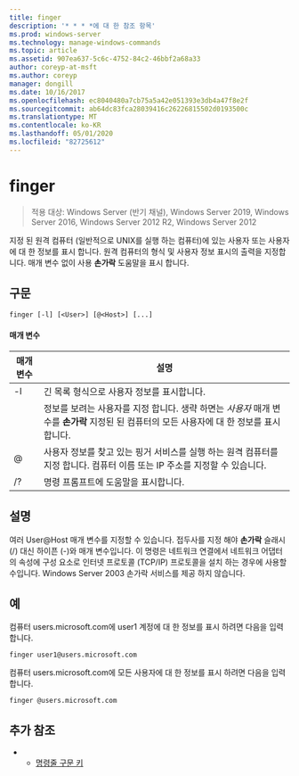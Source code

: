 ```yaml
---
title: finger
description: '* * * *에 대 한 참조 항목'
ms.prod: windows-server
ms.technology: manage-windows-commands
ms.topic: article
ms.assetid: 907ea637-5c6c-4752-84c2-46bbf2a68a33
author: coreyp-at-msft
ms.author: coreyp
manager: dongill
ms.date: 10/16/2017
ms.openlocfilehash: ec8040480a7cb75a5a42e051393e3db4a47f8e2f
ms.sourcegitcommit: ab64dc83fca28039416c26226815502d0193500c
ms.translationtype: MT
ms.contentlocale: ko-KR
ms.lasthandoff: 05/01/2020
ms.locfileid: "82725612"
---
```

# <a name="finger"></a>finger

> 적용 대상: Windows Server (반기 채널), Windows Server 2019, Windows Server 2016, Windows Server 2012 R2, Windows Server 2012

지정 된 원격 컴퓨터 (일반적으로 UNIX를 실행 하는 컴퓨터)에 있는 사용자 또는 사용자에 대 한 정보를 표시 합니다. 원격 컴퓨터의 형식 및 사용자 정보 표시의 출력을 지정합니다. 매개 변수 없이 사용 **손가락** 도움말을 표시 합니다. 
## <a name="syntax"></a>구문
```
finger [-l] [<User>] [@<Host>] [...]
```
#### <a name="parameters"></a>매개 변수

| 매개 변수 |                                                                            설명                                                                            |
|-----------|-------------------------------------------------------------------------------------------------------------------------------------------------------------------|
|    -l     |                                                          긴 목록 형식으로 사용자 정보를 표시합니다.                                                           |
|  <User>   | 정보를 보려는 사용자를 지정 합니다. 생략 하면는 *사용자* 매개 변수를 **손가락** 지정된 된 컴퓨터의 모든 사용자에 대 한 정보를 표시 합니다. |
|  @<Host>  |        사용자 정보를 찾고 있는 핑거 서비스를 실행 하는 원격 컴퓨터를 지정 합니다. 컴퓨터 이름 또는 IP 주소를 지정할 수 있습니다.        |
|    /?     |                                                               명령 프롬프트에 도움말을 표시합니다.                                                                |

## <a name="remarks"></a>설명
여러 User@Host 매개 변수를 지정할 수 있습니다.
접두사를 지정 해야 **손가락** 슬래시 (/) 대신 하이픈 (-)와 매개 변수입니다.
이 명령은 네트워크 연결에서 네트워크 어댑터의 속성에 구성 요소로 인터넷 프로토콜 (TCP/IP) 프로토콜을 설치 하는 경우에 사용할 수입니다.
Windows Server 2003 손가락 서비스를 제공 하지 않습니다.
## <a name="examples"></a>예
컴퓨터 users.microsoft.com에 user1 계정에 대 한 정보를 표시 하려면 다음을 입력 합니다.
```
finger user1@users.microsoft.com
```
컴퓨터 users.microsoft.com에 모든 사용자에 대 한 정보를 표시 하려면 다음을 입력 합니다.
```
finger @users.microsoft.com
```
## <a name="additional-references"></a>추가 참조
-   - [명령줄 구문 키](command-line-syntax-key.md)
